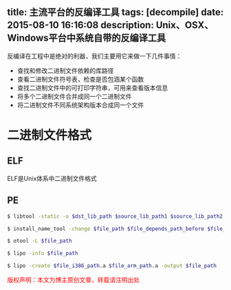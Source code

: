 title: 主流平台的反编译工具
tags: [decompile]
date: 2015-08-10 16:16:08
description: Unix、OSX、Windows平台中系统自带的反编译工具
---

反编译在工程中是绝对的利器，我们主要用它来做一下几件事情：
- 查找和修改二进制文件依赖的库路径
- 查看二进制文件符号表，检查是否包涵某个函数
- 查找二进制文件中的可打印字符串，可用来查看版本信息
- 将多个二进制文件合并成同一个二进制文件
- 将二进制文件不同系统架构版本合成同一个文件

# 二进制文件格式
## ELF
ELF是Unix体系中二进制文件格式

## PE

```bash
$ libtool -static -o $dst_lib_path $source_lib_path1 $source_lib_path2 ...
```

```bash
$ install_name_tool -change $file_path $file_depends_path_before $file_depends_path_after
```

```bash
$ otool -L $file_path
```

```bash
$ lipo -info $file_path
```
```bash
$ lipo -create $file_i386_path.a $file_arm_path.a -output $file_path
```


<font color="#FF0000">版权声明：本文为博主原创文章，转载请注明出处</font>